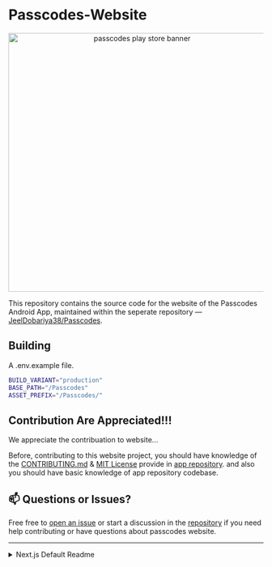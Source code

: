 # Passcodes-Website

<p align="center">
  <img width="512" alt="passcodes play store banner" src="https://github.com/user-attachments/assets/88e63483-9930-4ce0-a01e-4564e18b3c71" />
</p>

This repository contains the source code for the website of the Passcodes Android App, maintained within the seperate repository — [JeelDobariya38/Passcodes](https://github.com/JeelDobariya38/Passcodes).

## Building

A .env.example file.

```bash
BUILD_VARIANT="production"
BASE_PATH="/Passcodes"
ASSET_PREFIX="/Passcodes/"
```

## Contribution Are Appreciated!!!

We appreciate the contribuation to website...

Before, contributing to this website project, you should have knowledge of the [CONTRIBUTING.md](https://github.com/JeelDobariya38/Passcodes/blob/main/CONTRIBUTING.md) & [MIT License](https://github.com/JeelDobariya38/Passcodes/blob/main/LICENSE.txt) provide in [app repository](https://github.com/JeelDobariya38/Passcodes). and also you should have basic knowledge of app repository codebase.

## 📫 Questions or Issues?

Free free to [open an issue](https://github.com/JeelDobariya38/Passcodes-Website/issues) or start a discussion in the [repository](https://github.com/JeelDobariya38/Passcodes-Website) if you need help contributing or have questions about passcodes website.

---

<details>

<summary>Next.js Default Readme</summary>

````markdown
This is a [Next.js](https://nextjs.org) project bootstrapped with [`create-next-app`](https://github.com/vercel/next.js/tree/canary/packages/create-next-app).

## Getting Started

First, run the development server:

```bash
npm run dev

# or

yarn dev

# or

pnpm dev

# or

bun dev
```

Open [http://localhost:3000](http://localhost:3000) with your browser to see the result.

You can start editing the page by modifying `app/page.js`. The page auto-updates as you edit the file.

This project uses [`next/font`](https://nextjs.org/docs/app/building-your-application/optimizing/fonts) to automatically optimize and load [Geist](https://vercel.com/font), a new font family for Vercel.

## Learn More

To learn more about Next.js, take a look at the following resources:

- [Next.js Documentation](https://nextjs.org/docs) - learn about Next.js features and API.
- [Learn Next.js](https://nextjs.org/learn) - an interactive Next.js tutorial.

You can check out [the Next.js GitHub repository](https://github.com/vercel/next.js) - your feedback and contributions are welcome!

## Deploy on Vercel

The easiest way to deploy your Next.js app is to use the [Vercel Platform](https://vercel.com/new?utm_medium=default-template&filter=next.js&utm_source=create-next-app&utm_campaign=create-next-app-readme) from the creators of Next.js.

Check out our [Next.js deployment documentation](https://nextjs.org/docs/app/building-your-application/deploying) for more details.
````

</details>
